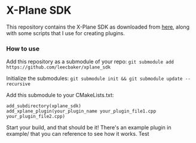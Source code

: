 # X-Plane SDK

This repository contains the X-Plane SDK as downloaded from [here](http://www.xsquawkbox.net/xpsdk/mediawiki/Download), along with some scripts that I use for creating plugins.

### How to use
Add this repository as a submodule of your repo:
`git submodule add https://github.com/leecbaker/xplane_sdk`

Initialize the submodules:
`git submodule init && git submodule update --recursive`

Add this submodule to your CMakeLists.txt:
```
add_subdirectory(xplane_sdk)
add_xplane_plugin(your_plugin_name your_plugin_file1.cpp your_plugin_file2.cpp)
```

Start your build, and that should be it! There's an example plugin in example/ that you can reference to see how it works.
Test
